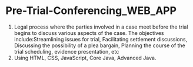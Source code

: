 # Pre-Trial-Conferencing_WEB_APP

1) Legal process where the parties involved in a case meet before the trial begins to discuss various aspects of the case. The objectives include:Streamlining issues for trial, Facilitating settlement discussions, Discussing the possibility of a plea bargain, Planning the course of the trial scheduling, evidence presentation, etc     
2) Using HTML, CSS, JavaScript, Core Java, Advanced Java.

